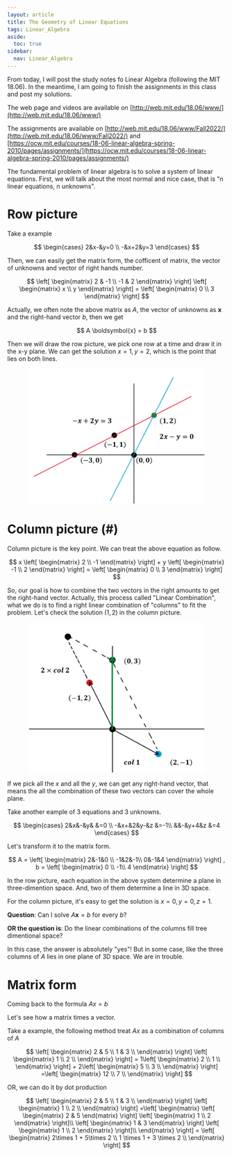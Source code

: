 ```yaml
---
layout: article
title: The Geometry of Linear Equations
tags: Linear_Algebra
aside:
  toc: true
sidebar:
  nav: Linear_Algebra
---
```


From today, I will post the study notes fo Linear Algebra (following the MIT 18.06). In the meantime, I am going to finish the assignments in this class and post my solutions.

The web page and videos are available on [http://web.mit.edu/18.06/www/](http://web.mit.edu/18.06/www/)

The assignments are available on [http://web.mit.edu/18.06/www/Fall2022/](http://web.mit.edu/18.06/www/Fall2022/) and [https://ocw.mit.edu/courses/18-06-linear-algebra-spring-2010/pages/assignments/](https://ocw.mit.edu/courses/18-06-linear-algebra-spring-2010/pages/assignments/)

<!--more-->

The fundamental problem of linear algebra is to solve a system of linear equations. First, we will talk about the most normal and nice case, that is "n linear equations, n unknowns".

# Row picture

Take a example

<center>$$
\begin{cases}
2&x-&y=0 \\
-&x+2&y=3
\end{cases}
$$</center>

Then, we can easily get the matrix form, the cofficent of matrix, the vector of unknowns and vector of right hands number.

<center>$$
\left[
\begin{matrix}
2 & -1 \\
-1 & 2 
\end{matrix}
\right]
\left[
\begin{matrix}
x \\
y
\end{matrix}
\right]
=
\left[
\begin{matrix}
0 \\
3
\end{matrix}
\right]
$$</center>

Actually, we often note the above matrix as ${ A }$, the vector of unknowns as ${ \boldsymbol{x} }$  and the right-hand vector ${ b }$, then we get

<center>$$
A \boldsymbol{x} = b 
$$</center>

Then we will draw the row picture, we pick one row at a time and draw it in the x-y plane. We can get the solution ${ x=1, y=2 }$, which is the point that lies on both lines.

<p align="center">
    <img src="/post_image/Linear_Algebra/row_picture.PNG" width="80%">
</p>

# Column picture (#)

Column picture is the key point. We can treat the above equation as follow. 

<center>$$
x 
\left[
\begin{matrix}
2 \\
-1 
\end{matrix}
\right] 
+
y 
\left[
\begin{matrix}
-1 \\
2 
\end{matrix}
\right]
=
\left[
\begin{matrix}
0 \\
3 
\end{matrix}
\right]
$$</center>

So, our goal is how to combine the two vectors in the right amounts to get the right-hand vector. Actually, this process called "Linear Combination", what we do is to find a right linear combination of "columns" to fit the problem. Let's check the solution ${ (1,2) }$ in the column picture.

<p align="center">
    <img src="/post_image/Linear_Algebra/col_picture.PNG" width="80%">
</p>

If we pick all the ${ x }$ and all the ${ y }$, we can get any right-hand vector, that means the all the combination of these two vectors can cover the whole plane. 

Take another eample of 3 equations and 3 unknowns. 

<center>$$
\begin{cases}
2&x&-&y& &=0 \\
-&x+&2&y-&z &=-1\\
&&-&y+4&z &=4
\end{cases}
$$</center>

Let's transform it to the matrix form.

<center>$$
A = \left[
\begin{matrix}
2&-1&0 \\
-1&2&-1\\
0&-1&4
\end{matrix}
\right] , 
b = \left[
\begin{matrix}
0 \\
-1\\
4
\end{matrix}
\right]
$$</center>

In the row picture, each equation in the above system determine a plane in three-dimention space. And, two of them determine a line in 3D space. 

For the column picture, it's easy to get the solution is ${ x=0,y=0,z=1 }$.

<b>Question</b>: Can I solve ${ A\boldsymbol{x}=b }$ for every ${ b }$?

<b>OR the question is</b>: Do the linear combinations of the columns fill tree dimentional space?

In this case, the answer is absolutely "yes"! But in some case, like the three columns of ${ A }$ lies in one plane of 3D space. We are in trouble.

# Matrix form

Coming back to the formula ${ Ax =b }$

Let's see how a matrix times a vector.

Take a example, the following method treat ${ Ax }$ as a combination of columns of ${ A }$

<center>$$
\left[ 
\begin{matrix}
2 & 5 \\
1 & 3 \\
\end{matrix}
\right] 
\left[ 
\begin{matrix}
1 \\
2 \\
\end{matrix}
\right] 
=
1\left[ 
\begin{matrix}
2 \\
1 \\
\end{matrix}
\right] +
2\left[ 
\begin{matrix}
5 \\
3 \\
\end{matrix}
\right] 
=\left[ 
\begin{matrix}
12 \\
7 \\
\end{matrix}
\right] 
$$</center>

OR, we can do it by dot production

<center>$$
\left[ 
\begin{matrix}
2 & 5 \\
1 & 3 \\
\end{matrix}
\right] 
\left[ 
\begin{matrix}
1 \\
2 \\
\end{matrix}
\right] 
=\left[ 
\begin{matrix}
\left[
\begin{matrix}
2 & 5
\end{matrix}
\right] \left[
\begin{matrix}
1 \\
2
\end{matrix}
\right]\\
\left[
\begin{matrix}
1 & 3
\end{matrix}
\right] \left[
\begin{matrix}
1 \\
2
\end{matrix}
\right]\\
\end{matrix}
\right] 
= \left[ 
\begin{matrix}
2\times 1 + 5\times 2 \\
1 \times 1 + 3 \times 2 \\
\end{matrix}
\right] 
$$</center>